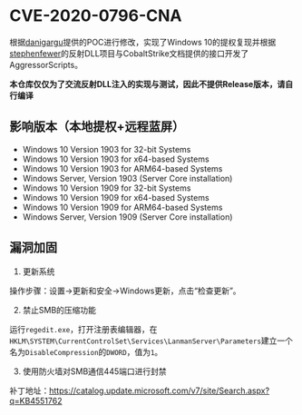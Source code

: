 # CVE-2020-0796-CNA

根据[danigargu](https://github.com/danigargu/CVE-2020-0796)提供的POC进行修改，实现了Windows 10的提权复现并根据[stephenfewer](https://github.com/stephenfewer/ReflectiveDLLInjection)的反射DLL项目与CobaltStrike文档提供的接口开发了AggressorScripts。

**本仓库仅仅为了交流反射DLL注入的实现与测试，因此不提供Release版本，请自行编译**


## 影响版本（本地提权+远程蓝屏）

- Windows 10 Version 1903 for 32-bit Systems
- Windows 10 Version 1903 for x64-based Systems
- Windows 10 Version 1903 for ARM64-based Systems
- Windows Server, Version 1903 (Server Core installation)
- Windows 10 Version 1909 for 32-bit Systems
- Windows 10 Version 1909 for x64-based Systems
- Windows 10 Version 1909 for ARM64-based Systems
- Windows Server, Version 1909 (Server Core installation)

## 漏洞加固

1. 更新系统

操作步骤：设置->更新和安全->Windows更新，点击“检查更新”。

2. 禁止SMB的压缩功能

运行`regedit.exe`，打开注册表编辑器，在`HKLM\SYSTEM\CurrentControlSet\Services\LanmanServer\Parameters`建立一个名为`DisableCompression`的`DWORD`，值为`1`。

3. 使用防火墙对SMB通信445端口进行封禁

补丁地址：https://catalog.update.microsoft.com/v7/site/Search.aspx?q=KB4551762

